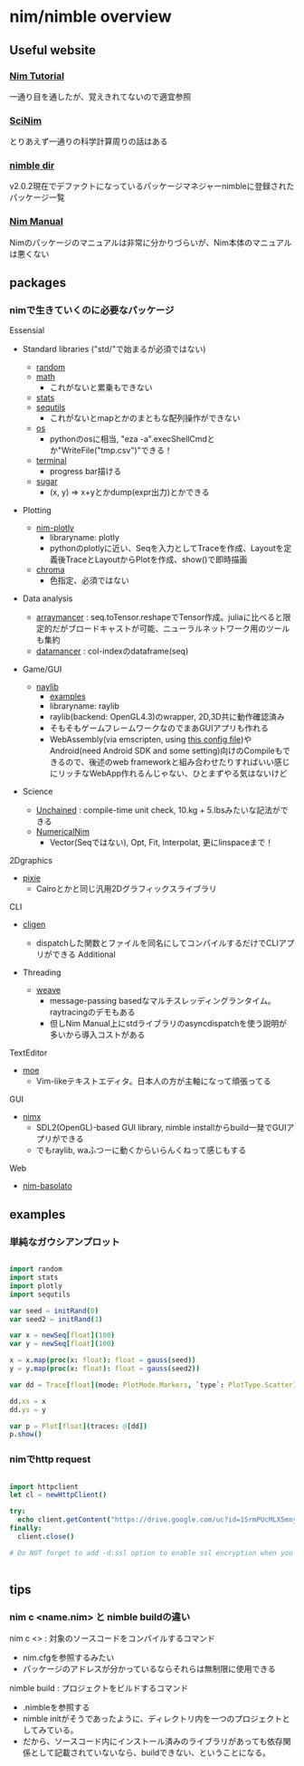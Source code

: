 # nim/nimble overview

## Useful website

### [Nim Tutorial](https://nim-lang.org/docs/tut1.html)

一通り目を通したが、覚えきれてないので適宜参照

### [SciNim](https://scinim.github.io/getting-started/)

とりあえず一通りの科学計算周りの話はある

### [nimble dir](https://nimble.directory/)

v2.0.2現在でデファクトになっているパッケージマネジャーnimbleに登録されたパッケージ一覧

### [Nim Manual](https://nim-lang.org/docs/manual.html)

Nimのパッケージのマニュアルは非常に分かりづらいが、Nim本体のマニュアルは悪くない

## packages

### nimで生きていくのに必要なパッケージ

Essensial

- Standard libraries ("std/"で始まるが必須ではない)
  - [random](https://nim-lang.org/docs/random.html)
  - [math](https://nim-lang.org/docs/math.html)
    - これがないと累乗もできない
  - [stats](https://nim-lang.org/1.2.0/stats.html)
  - [sequtils](https://nim-lang.org/docs/sequtils.html)
    - これがないとmapとかのまともな配列操作ができない　
  - [os](https://nim-lang.org/docs/os.html)
    - pythonのosに相当, "eza -a".execShellCmdとか"WriteFile("tmp.csv")"できる！
  - [terminal](https://nim-lang.org/docs/terminal.html)
    - progress bar描ける
  - [sugar](https://nim-lang.org/docs/sugar.html)
    - (x, y) => x+yとかdump(expr出力)とかできる

- Plotting
  - [nim-plotly](https://github.com/SciNim/nim-plotly/tree/master/examples)
    - libraryname: plotly
    - pythonのplotlyに近い、Seqを入力としてTraceを作成、Layoutを定義後TraceとLayoutからPlotを作成、show()で即時描画
  - [chroma](https://treeform.github.io/chroma/)
    - 色指定、必須ではない

- Data analysis
  - [arraymancer](https://github.com/mratsim/Arraymancer) : seq.toTensor.reshapeでTensor作成。juliaに比べると限定的だがブロードキャストが可能、ニューラルネットワーク用のツールも集約
  - [datamancer](https://scinim.github.io/Datamancer/datamancer.html) : col-indexのdataframe(seq)

- Game/GUI
  - [naylib](https://github.com/planetis-m/naylib)
    - [examples](https://github.com/planetis-m/raylib-examples)
    - libraryname: raylib
    - raylib(backend: OpenGL4.3)のwrapper, 2D,3D共に動作確認済み
    - そもそもゲームフレームワークなのでまあGUIアプリも作れる
    - WebAssembly(via emscripten, using [this config file](https://github.com/planetis-m/raylib-examples/blob/main/core/basic_window_web.nims))やAndroid(need Android SDK and some setting)向けのCompileもできるので、後述のweb frameworkと組み合わせたりすればいい感じにリッチなWebApp作れるんじゃない、ひとまずやる気はないけど

- Science
  - [Unchained](https://github.com/SciNim/Unchained) : compile-time unit check, 10.kg + 5.lbsみたいな記法ができる
  - [NumericalNim](https://github.com/SciNim/numericalnim)
    - Vector(Seqではない), Opt, Fit, Interpolat, 更にlinspaceまで！

2Dgraphics
- [pixie](https://github.com/treeform/pixiebook)
  - Cairoとかと同じ汎用2Dグラフィックスライブラリ

CLI
- [cligen](https://github.com/c-blake/cligen)
  - dispatchした関数とファイルを同名にしてコンパイルするだけでCLIアプリができる
Additional

- Threading
  - [weave](https://github.com/mratsim/weave)
    - message-passing basedなマルチスレッディングランタイム。raytracingのデモもある
    - 但しNim Manual上にstdライブラリのasyncdispatchを使う説明が多いから導入コストがある

TextEditor
- [moe](https://github.com/fox0430/moe)
  - Vim-likeテキストエディタ。日本人の方が主軸になって頑張ってる


GUI
- [nimx](https://github.com/yglukhov/nimx)
  - SDL2(OpenGL)-based GUI library, nimble installからbuild一発でGUIアプリができる
  - でもraylib, waふつーに動くからいらんくねって感じもする

Web
- [nim-basolato](https://github.com/itsumura-h/nim-basolato?tab=readme-ov-file)

## examples

### 単純なガウシアンプロット

```nim

import random
import stats
import plotly
import sequtils

var seed = initRand(0)
var seed2 = initRand(1)

var x = newSeq[float](100)
var y = newSeq[float](100)

x = x.map(proc(x: float): float = gauss(seed))
y = y.map(proc(x: float): float = gauss(seed2))

var dd = Trace[float](mode: PlotMode.Markers, `type`: PlotType.Scatter)

dd.xs = x
dd.ys = y

var p = Plot[float](traces: @[dd])
p.show()

```
### nimでhttp request

```nim

import httpclient
let cl = newHttpClient()

try:
  echo client.getContent("https://drive.google.com/uc?id=1SrmPUcMLX5mnyNsaa2E9RMOkVLUkzzzG")
finally:
  client.close()

# Do NOT forget to add -d:ssl option to enable ssl encryption when you compile the code !!!
  
```
## tips

### nim c <name.nim> と nimble buildの違い

nim c <> : 対象のソースコードをコンパイルするコマンド
- nim.cfgを参照するみたい
- パッケージのアドレスが分かっているならそれらは無制限に使用できる

nimble build : プロジェクトをビルドするコマンド
- <project name>.nimbleを参照する
- nimble initがそうであったように、ディレクトリ内を一つのプロジェクトとしてみている。
- だから、ソースコード内にインストール済みのライブラリがあっても依存関係として記載されていないなら、buildできない、ということになる。
